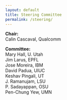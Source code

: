 ```yaml
---
layout: default
title: Steering Committee
permalink: /steering/
---
```


**Chair:**   
Calin Cascaval, Qualcomm

**Committee:**  
Mary Hall, U. Utah  
Jim Larus, EPFL  
Jose Moreira, IBM  
David Padua, UIUC  
Keshav Pingali, UT  
J. Ramanujam, LSU  
P. Sadayappan, OSU  
Pen-Chung Yew, UMN  

